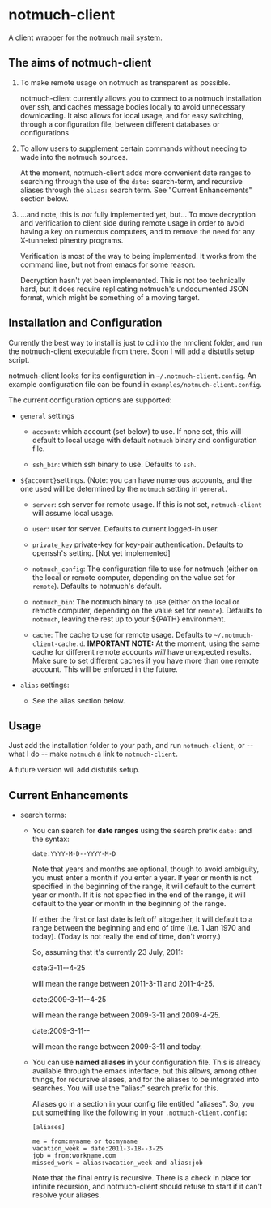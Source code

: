 notmuch-client
==============

A client wrapper for the [notmuch mail system](http://notmuchmail.org). 

The aims of notmuch-client
--------------------------

 1. To make remote usage on notmuch as transparent as
    possible. 

    notmuch-client currently allows you to connect to a notmuch
    installation over ssh, and caches message bodies locally to avoid
    unnecessary downloading. It also allows for local usage, and for
    easy switching, through a configuration file, between different
    databases or configurations

 2. To allow users to supplement certain commands without needing to
    wade into the notmuch sources. 

    At the moment, notmuch-client adds more convenient date ranges to
    searching through the use of the `date:` search-term, and
    recursive aliases through the `alias:` search term. See "Current
    Enhancements" section below.


 3. ...and note, this is *not* fully implemented yet, but... To move
    decryption and verification to client side during remote usage in
    order to avoid having a key on numerous computers, and to remove
    the need for any X-tunneled pinentry programs.

    Verification is most of the way to being implemented. It works
    from the command line, but not from emacs for some reason.

    Decryption hasn't yet been implemented. This is not too
    technically hard, but it does require replicating notmuch's
    undocumented JSON format, which might be something of a moving
    target.

Installation and Configuration
------------------------------

Currently the best way to install is just to cd into the nmclient
folder, and run the notmuch-client executable from there. Soon I will
add a distutils setup script.

notmuch-client looks for its configuration in
`~/.notmuch-client.config`. An example configuration file can be found
in `examples/notmuch-client.config`.

The current configuration options are supported:

  * `general` settings

      + `account`: which account (set below) to use. If none set, this
        will default to local usage with default `notmuch` binary and
        configuration file.

      + `ssh_bin`: which ssh binary to use. Defaults to `ssh`.

  * `${account}`settings. (Note: you can have numerous accounts, and
    the one used will be determined by the `notmuch` setting in `general`.

      + `server`: ssh server for remote usage. If this is not set,
      `notmuch-client` will assume local usage.

      + `user`: user for server. Defaults to current logged-in user.

      + `private_key` private-key for key-pair
        authentication. Defaults to openssh's setting. [Not yet
        implemented]

      + `notmuch_config`: The configuration file to use for notmuch
        (either on the local or remote computer, depending on the
        value set for `remote`). Defaults to notmuch's default.

      + `notmuch_bin`: The notmuch binary to use (either on the local
        or remote computer, depending on the value set for
        `remote`). Defaults to `notmuch`, leaving the rest up to your
        ${PATH} environment.

      + `cache`: The cache to use for remote usage. Defaults to
        `~/.notmuch-client-cache.d`. **IMPORTANT NOTE:** At the
        moment, using the same cache for different remote accounts
        *will* have unexpected results. Make sure to set different
        caches if you have more than one remote account. This will be
        enforced in the future.

  * `alias` settings:

      + See the alias section below.

Usage
-----

Just add the installation folder to your path, and run
`notmuch-client`, or -- what I do -- make `notmuch` a link to
`notmuch-client`.

A future version will add distutils setup.

Current Enhancements
--------------------

  * search terms:

      + You can search for **date ranges** using the search prefix
        `date:` and the syntax:
            
            date:YYYY-M-D--YYYY-M-D

        Note that years and months are optional, though to avoid
        ambiguity, you must enter a month if you enter a year. If year
        or month is not specified in the beginning of the range, it
        will default to the current year or month. If it is not
        specified in the end of the range, it will default to the year
        or month in the beginning of the range.

        If either the first or last date is left off altogether, it
        will default to a range between the beginning and end of time
        (i.e. 1 Jan 1970 and today). (Today is not really the end of
        time, don't worry.)

        So, assuming that it's currently 23 July, 2011:

           date:3-11--4-25

        will mean the range between 2011-3-11 and 2011-4-25.

           date:2009-3-11--4-25

        will mean the range between 2009-3-11 and 2009-4-25.

           date:2009-3-11--

        will mean the range between 2009-3-11 and today.

      + You can use **named aliases** in your configuration file. This
        is already available through the emacs interface, but this
        allows, among other things, for recursive aliases, and for the
        aliases to be integrated into searches. You will use the
        "alias:" search prefix for this.

        Aliases go in a section in your config file entitled
        "aliases". So, you put something like the following in your
        `.notmuch-client.config`:

            [aliases]
            
            me = from:myname or to:myname
            vacation_week = date:2011-3-18--3-25
            job = from:workname.com
            missed_work = alias:vacation_week and alias:job

        Note that the final entry is recursive. There is a check in
        place for infinite recursion, and notmuch-client should refuse
        to start if it can't resolve your aliases.
            

        







